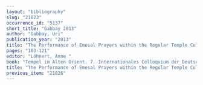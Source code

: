 ```yaml
---
layout: "bibliography"
slug: "21823"
occurrence_id: "5137"
short_title: "Gabbay 2013"
author: "Gabbay, Uri"
publication_year: "2013"
title: "The Performance of Emesal Prayers within the Regular Temple Cult: Content and Ritual Setting"
pages: "103-121"
editor: "Löhnert, Anne "
book: "Tempel im Alten Orient. 7. Internationales Colloquium der Deutschen Orient-Gesellschaft 11.-13. Oktober 2009, München, Colloquien der Deutschen Orient-Gesellschaft (Wiesbaden)"
title: "The Performance of Emesal Prayers within the Regular Temple Cult: Content and Ritual Setting"
previous_item: "21826"
---
```

